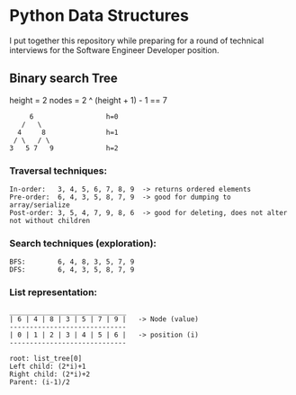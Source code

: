 # Python Data Structures

I put together this repository while preparing for a round of technical interviews
for the Software Engineer Developer position.


## Binary search Tree

height = 2
nodes = 2 ^ (height + 1) - 1 == 7

         6                  h=0
       /   \
      4     8               h=1
     / \   / \
    3   5 7   9             h=2


### Traversal techniques:
    In-order:   3, 4, 5, 6, 7, 8, 9  -> returns ordered elements
    Pre-order:  6, 4, 3, 5, 8, 7, 9  -> good for dumping to array/serialize
    Post-order: 3, 5, 4, 7, 9, 8, 6  -> good for deleting, does not alter not without children


### Search techniques (exploration):
    BFS:        6, 4, 8, 3, 5, 7, 9
    DFS:        6, 4, 3, 5, 8, 7, 9


### List representation:

```
_____________________________
| 6 | 4 | 8 | 3 | 5 | 7 | 9 |   -> Node (value)
-----------------------------
| 0 | 1 | 2 | 3 | 4 | 5 | 6 |   -> position (i)
-----------------------------

root: list_tree[0]
Left child: (2*i)+1
Right child: (2*i)+2
Parent: (i-1)/2
```